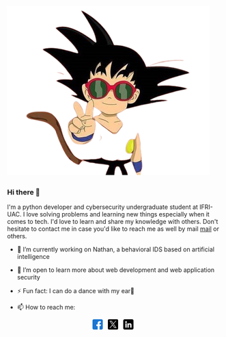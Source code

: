 # ![land229](https://github.com/land229/land229/blob/main/one1-removebg-preview.png)
### Hi there 👋
I'm a python developer and cybersecurity undergraduate student at IFRI-UAC. I love solving problems and learning new things especially when it comes to tech. I'd love to learn and share my knowledge with others.  Don't hesitate to contact me in case you'd like to reach me as well by mail [mail](mailto:landryidani950@gmail.com) or others.

- 🔭 I’m currently working on Nathan, a behavioral IDS based on artificial intelligence
  
- 🌱 I’m open to learn more about web development and web application security

- ⚡ Fun fact: I can do a dance with my ear🤣

- 📫 How to reach me:

<p align='center'>
  <a href=""><img height="24" src="https://github.com/land229/land229/blob/main/facebook_733547.png"></a>&nbsp;&nbsp;
  <a href=""><img height="24" src="https://github.com/land229/land229/blob/main/twitter_5968830.png"></a>&nbsp;&nbsp;
  <a href=""><img height="24" src="https://github.com/land229/land229/blob/main/linkedin_3536569.png"></a>&nbsp;&nbsp;
</p>
